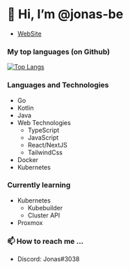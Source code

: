 # 👋 Hi, I’m @jonas-be

- [WebSite](https://jonasbe.de/)

### My top languages (on Github)
[![Top Langs](https://github-readme-stats.vercel.app/api/top-langs/?username=jonas-be&layout=compact&theme=dark&hide_border=true)](https://github-readme-stats.vercel.app/api/top-langs/?username=jonas-be)

### Languages and Technologies
- Go
- Kotlin
- Java
- Web Technologies
  - TypeScript
  - JavaScript
  - React/NextJS
  - TailwindCss
- Docker
- Kubernetes

### Currently learning
- Kubernetes
  - Kubebuilder
  - Cluster API
- Proxmox

### 📫 How to reach me ...
- Discord: Jonas#3038   

<!---
jonas-be/jonas-be is a ✨ special ✨ repository because its `README.md` (this file) appears on your GitHub profile.
You can click the Preview link to take a look at your changes.
--->
